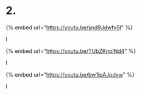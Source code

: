 # 2.

{% embed url="https://youtu.be/snd9Jdwfv5I" %}

l



{% embed url="https://youtu.be/TUbZKnplNd4" %}



l

{% embed url="https://youtu.be/bw1lpAJpdxw" %}

l



